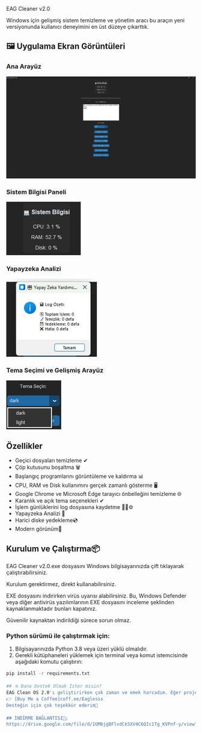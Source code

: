 EAG Cleaner v2.0

Windows için gelişmiş sistem temizleme ve yönetim aracı
bu araçın yeni versiyonunda kullanıcı deneyimini en 
üst düzeye çıkarttık.
## 🖼️ Uygulama Ekran Görüntüleri

### Ana Arayüz
![Screenshot 1](https://github.com/EagleSoft461/EAG-Clean-OS/raw/main/Screenshots%201.png)

### Sistem Bilgisi Paneli
![Screenshot 2](https://github.com/EagleSoft461/EAG-Clean-OS/raw/main/Screenshots%202.png)

### Yapayzeka Analizi
![Screenshot 3](https://github.com/EagleSoft461/EAG-Clean-OS/raw/main/Screenshots%203.png)

### Tema Seçimi ve Gelişmiş Arayüz
![Screenshot 4](https://github.com/EagleSoft461/EAG-Clean-OS/raw/main/Screenshots%204.png)


## Özellikler

- Geçici dosyaları temizleme  ✔
- Çöp kutusunu boşaltma 🗑️ 
- Başlangıç programlarını görüntüleme ve kaldırma 📊 
- CPU, RAM ve Disk kullanımını gerçek zamanlı gösterme 🖥️ 
- Google Chrome ve Microsoft Edge tarayıcı önbelleğini temizleme  🌐
- Karanlık ve açık tema seçenekleri  ✔
- İşlem günlüklerini log dosyasına kaydetme 📄📝⚙️
- Yapayzeka Analizi 🤖
- Harici diske yedekleme💿
- Modern görünüm🔲
## Kurulum ve Çalıştırma📦
EAG Cleaner v2.0.exe dosyasını Windows bilgisayarınızda çift tıklayarak çalıştırabilirsiniz.

Kurulum gerektirmez, direkt kullanabilirsiniz.

EXE dosyasını indirirken virüs uyarısı alabilirsiniz. Bu, Windows Defender veya diğer antivirüs yazılımlarının EXE dosyasını inceleme şeklinden kaynaklanmaktadır bunları kapatınız.

Güvenilir kaynaktan indirildiği sürece sorun olmaz.
### Python sürümü ile çalıştırmak için:

1. Bilgisayarınızda Python 3.8 veya üzeri yüklü olmalıdır.  
2. Gerekli kütüphaneleri yüklemek için terminal veya komut istemcisinde aşağıdaki komutu çalıştırın:  

```bash
pip install -r requirements.txt

## ☕ Bana Destek Olmak İster misin?
EAG Clean OS 2.0'ı geliştirirken çok zaman ve emek harcadım. Eğer projemi beğendiysen ve bana bir kahve ısmarlamak istersen:
👉 [Buy Me a Coffee]coff.ee/Eaglesss
Desteğin için çok teşekkür ederim💖

## İNDİRME BAĞLANTISI📎;
https://drive.google.com/file/d/1UMbjgBFlvdCkSXV4C6QIc1Tg_KVPnf-y/view?usp=sharing 📎
 

